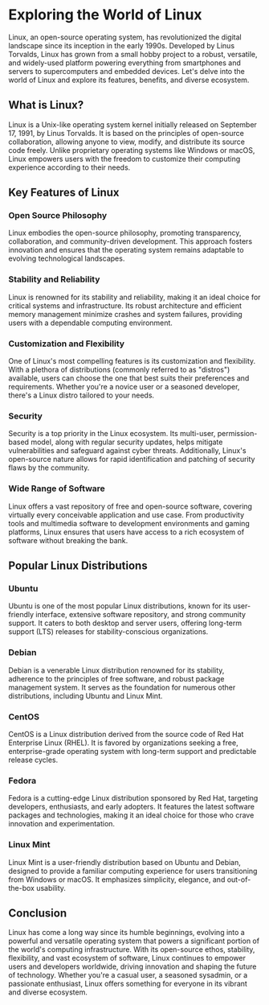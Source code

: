 # Exploring the World of Linux

Linux, an open-source operating system, has revolutionized the digital landscape since its inception in the early 1990s. Developed by Linus Torvalds, Linux has grown from a small hobby project to a robust, versatile, and widely-used platform powering everything from smartphones and servers to supercomputers and embedded devices. Let's delve into the world of Linux and explore its features, benefits, and diverse ecosystem.

## What is Linux?

Linux is a Unix-like operating system kernel initially released on September 17, 1991, by Linus Torvalds. It is based on the principles of open-source collaboration, allowing anyone to view, modify, and distribute its source code freely. Unlike proprietary operating systems like Windows or macOS, Linux empowers users with the freedom to customize their computing experience according to their needs.

## Key Features of Linux

### Open Source Philosophy

Linux embodies the open-source philosophy, promoting transparency, collaboration, and community-driven development. This approach fosters innovation and ensures that the operating system remains adaptable to evolving technological landscapes.

### Stability and Reliability

Linux is renowned for its stability and reliability, making it an ideal choice for critical systems and infrastructure. Its robust architecture and efficient memory management minimize crashes and system failures, providing users with a dependable computing environment.

### Customization and Flexibility

One of Linux's most compelling features is its customization and flexibility. With a plethora of distributions (commonly referred to as "distros") available, users can choose the one that best suits their preferences and requirements. Whether you're a novice user or a seasoned developer, there's a Linux distro tailored to your needs.

### Security

Security is a top priority in the Linux ecosystem. Its multi-user, permission-based model, along with regular security updates, helps mitigate vulnerabilities and safeguard against cyber threats. Additionally, Linux's open-source nature allows for rapid identification and patching of security flaws by the community.

### Wide Range of Software

Linux offers a vast repository of free and open-source software, covering virtually every conceivable application and use case. From productivity tools and multimedia software to development environments and gaming platforms, Linux ensures that users have access to a rich ecosystem of software without breaking the bank.

## Popular Linux Distributions

### Ubuntu

Ubuntu is one of the most popular Linux distributions, known for its user-friendly interface, extensive software repository, and strong community support. It caters to both desktop and server users, offering long-term support (LTS) releases for stability-conscious organizations.

### Debian

Debian is a venerable Linux distribution renowned for its stability, adherence to the principles of free software, and robust package management system. It serves as the foundation for numerous other distributions, including Ubuntu and Linux Mint.

### CentOS

CentOS is a Linux distribution derived from the source code of Red Hat Enterprise Linux (RHEL). It is favored by organizations seeking a free, enterprise-grade operating system with long-term support and predictable release cycles.

### Fedora

Fedora is a cutting-edge Linux distribution sponsored by Red Hat, targeting developers, enthusiasts, and early adopters. It features the latest software packages and technologies, making it an ideal choice for those who crave innovation and experimentation.

### Linux Mint

Linux Mint is a user-friendly distribution based on Ubuntu and Debian, designed to provide a familiar computing experience for users transitioning from Windows or macOS. It emphasizes simplicity, elegance, and out-of-the-box usability.

## Conclusion

Linux has come a long way since its humble beginnings, evolving into a powerful and versatile operating system that powers a significant portion of the world's computing infrastructure. With its open-source ethos, stability, flexibility, and vast ecosystem of software, Linux continues to empower users and developers worldwide, driving innovation and shaping the future of technology. Whether you're a casual user, a seasoned sysadmin, or a passionate enthusiast, Linux offers something for everyone in its vibrant and diverse ecosystem.
